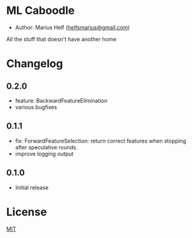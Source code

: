# ML Caboodle

* Author: Marius Helf 
  ([helfsmarius@gmail.com](mailto:helfsmarius@gmail.com))

All the stuff that doesn't have another home

# Changelog

## 0.2.0
* feature: BackwardFeatureElimination
* various bugfixes

## 0.1.1
* fix: ForwardFeatureSelection: return correct features when stopping
  after speculative rounds.
* improve logging output


## 0.1.0

* Initial release

# License

[MIT](https://choosealicense.com/licenses/mit)


